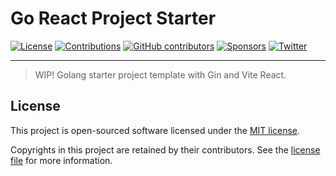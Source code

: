 # Go React Project Starter

[![License](https://img.shields.io/github/license/riipandi/gogon?style=flat-square)](https://github.com/riipandi/gogon/blob/master/LICENSE)
[![Contributions](https://img.shields.io/badge/Contributions-welcome-blue.svg?style=flat-square)](./CODE_OF_CONDUCT.md)
[![GitHub contributors](https://img.shields.io/github/contributors/riipandi/gogon?style=flat-square)](https://github.com/riipandi/gogon/graphs/contributors)
[![Sponsors](https://img.shields.io/static/v1?color=26B643&label=Sponsor&message=%E2%9D%A4&logo=GitHub&style=flat-square)](https://github.com/sponsors/riipandi)
[![Twitter](https://img.shields.io/twitter/follow/riipandi?style=social)](https://twitter.com/riipandi)

---

> WIP! Golang starter project template with Gin and Vite React.

## License

This project is open-sourced software licensed under the [MIT license](https://aris.mit-license.org).

Copyrights in this project are retained by their contributors.
See the [license file](./LICENSE) for more information.
